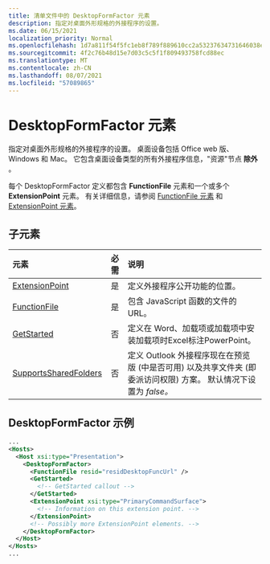 ```yaml
---
title: 清单文件中的 DesktopFormFactor 元素
description: 指定对桌面外形规格的外接程序的设置。
ms.date: 06/15/2021
localization_priority: Normal
ms.openlocfilehash: 1d7a811f54f5fc1eb8f789f889610cc2a53237634731646038ead699f7b8719e
ms.sourcegitcommit: 4f2c76b48d15e7d03c5c5f1f809493758fcd88ec
ms.translationtype: MT
ms.contentlocale: zh-CN
ms.lasthandoff: 08/07/2021
ms.locfileid: "57089865"
---
```

# <a name="desktopformfactor-element"></a>DesktopFormFactor 元素

指定对桌面外形规格的外接程序的设置。 桌面设备包括 Office web 版、Windows 和 Mac。 它包含桌面设备类型的所有外接程序信息，"资源"节点 **除外** 。

每个 DesktopFormFactor 定义都包含 **FunctionFile** 元素和一个或多个 **ExtensionPoint** 元素。 有关详细信息，请参阅 [FunctionFile 元素](functionfile.md) 和 [ExtensionPoint 元素](extensionpoint.md)。

## <a name="child-elements"></a>子元素

| 元素                               | 必需 | 说明  |
|:--------------------------------------|:--------:|:-------------|
| [ExtensionPoint](extensionpoint.md)   | 是      | 定义外接程序公开功能的位置。 |
| [FunctionFile](functionfile.md)       | 是      | 包含 JavaScript 函数的文件的 URL。|
| [GetStarted](getstarted.md)           | 否       | 定义在 Word、加载项或加载项中安装加载项时Excel标注PowerPoint。 |
| [SupportsSharedFolders](supportssharedfolders.md) | 否 | 定义 Outlook 外接程序现在在预览版 (中是否可用) 以及共享文件夹 (即委派访问权限) 方案。 默认情况下设置为 *false。* |

## <a name="desktopformfactor-example"></a>DesktopFormFactor 示例

```xml
...
<Hosts>
  <Host xsi:type="Presentation">
    <DesktopFormFactor>
      <FunctionFile resid="residDesktopFuncUrl" />
      <GetStarted>
        <!-- GetStarted callout -->
      </GetStarted>
      <ExtensionPoint xsi:type="PrimaryCommandSurface">
        <!-- Information on this extension point. -->
      </ExtensionPoint>
      <!-- Possibly more ExtensionPoint elements. -->
    </DesktopFormFactor>
  </Host>
</Hosts>
...
```
